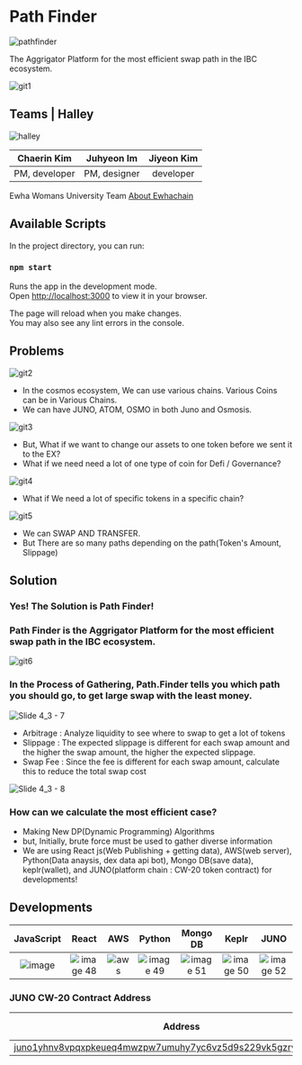 # Path Finder 

![pathfinder](https://user-images.githubusercontent.com/88828307/182005917-1909988c-900e-464f-af74-4863a996e642.png)

The Aggrigator Platform for the most efficient swap path in the IBC ecosystem.

![git1](https://user-images.githubusercontent.com/88828307/182005372-46b0a193-c8c9-4894-a62b-7550de73649c.png)

## Teams | Halley 
![halley](https://user-images.githubusercontent.com/88828307/182005913-93dc2abd-ce73-446d-8737-e9cb1414c2e7.png)

| Chaerin Kim | Juhyeon Im | Jiyeon Kim |
| :--------: | :--------: | :--------: | 
| PM, developer | PM, designer | developer |

Ewha Womans University Team [About Ewhachain](https://twitter.com/Ewhachain)

## Available Scripts

In the project directory, you can run:

### `npm start`

Runs the app in the development mode.\
Open [http://localhost:3000](http://localhost:3000) to view it in your browser.

The page will reload when you make changes.\
You may also see any lint errors in the console.


## Problems
![git2](https://user-images.githubusercontent.com/88828307/182005462-af76529b-897e-46ae-9b2f-75ba19059889.png)
* In the cosmos ecosystem, We can use various chains. Various Coins can be in Various Chains.
* We can have JUNO, ATOM, OSMO in both Juno and Osmosis.

![git3](https://user-images.githubusercontent.com/88828307/182005549-6b8b6a40-7a0c-40ba-86bd-b99695cc7221.png)
* But, What if we want to change our assets to one token before we sent it to the EX?
* What if we need need a lot of one type of coin for Defi / Governance?

![git4](https://user-images.githubusercontent.com/88828307/182005614-9c206eb9-31b8-4f40-9a2a-c2b33332bb1f.png)
* What if We need a lot of specific tokens in a specific chain?

![git5](https://user-images.githubusercontent.com/88828307/182005617-f5090438-646b-429f-9dcc-1faecc2efc0c.png)
* We can SWAP AND TRANSFER.
* But There are so many paths depending on the path(Token's Amount, Slippage)

## Solution
### Yes! The Solution is Path Finder!
### Path Finder is the Aggrigator Platform for the most efficient swap path in the IBC ecosystem. 
![git6](https://user-images.githubusercontent.com/88828307/182005618-b9ff1710-5f23-4994-a135-89b09e5f2e66.png)

### In the Process of Gathering, Path.Finder tells you which path you should go, to get large swap with the least money.
![Slide 4_3 - 7](https://user-images.githubusercontent.com/88828307/182007820-cdeb827b-42c6-45db-8798-7ec24b09175a.png)
* Arbitrage : Analyze liquidity to see where to swap to get a lot of tokens
* Slippage : The expected slippage is different for each swap amount and the higher the swap amount, the higher the expected slippage.
* Swap Fee : Since the fee is different for each swap amount, calculate this to reduce the total swap cost

![Slide 4_3 - 8](https://user-images.githubusercontent.com/46919906/182008600-4202ae73-c4be-4cad-913d-878d512330d1.png)
### How can we calculate the most efficient case?
* Making New DP(Dynamic Programming) Algorithms
* but, Initially, brute force must be used to gather diverse information
* We are using React js(Web Publishing + getting data), AWS(web server), Python(Data anaysis, dex data api bot), Mongo DB(save data), keplr(wallet), and JUNO(platform chain : CW-20 token contract) for developments!
## Developments
| JavaScript | React | AWS | Python | Mongo DB | Keplr | JUNO |
| :--------: | :--------: | :--------: | :--------: | :--------: | :--------: | :--------: |   
|   ![image](https://user-images.githubusercontent.com/72171903/180640940-cff8ce3c-1f89-44be-880c-9e64e95b0a7c.png)    |  ![image 48](https://user-images.githubusercontent.com/88828307/182008259-e9ccaa99-0b95-4181-8ddc-20c2ecff718f.png) | ![aws](https://user-images.githubusercontent.com/88828307/182005978-23677fd4-f6fe-4675-b1c6-f9f8f0f25a42.png) | ![image 49](https://user-images.githubusercontent.com/88828307/182008258-8e553c27-4127-4b79-8501-11637546477b.png) | ![image 51](https://user-images.githubusercontent.com/88828307/182008341-67f90cb8-5f61-4d55-b1b7-fc8b27450975.png) | ![image 50](https://user-images.githubusercontent.com/88828307/182008340-20bcb240-8fed-4bf9-b519-783009b3ffb4.png) | ![image 52](https://user-images.githubusercontent.com/88828307/182008430-f4eb94d4-efb8-4099-abe5-ee10f71795d6.png)

### JUNO CW-20 Contract Address
| Address | Name | Symbol | Total amount |
| :--------: | :--------: | :--------: | :--------: |
| [juno1yhnv8vpqxpkeueq4mwzpw7umuhy7yc6vz5d9s229vk5gzry05cusgsthel](https://testnet.explorer.chaintools.tech/juno/tx/F0FA3776B0A09B0EB40366D385F626B2DF949A78BA8110E74A1451E0251B0843) | pathfinder | PATH | 1000000 |
